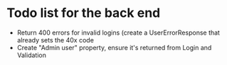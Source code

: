 # Todo list for the back end

* Return 400 errors for invalid logins (create a UserErrorResponse that already sets the 40x code
* Create "Admin user" property, ensure it's returned from Login and Validation